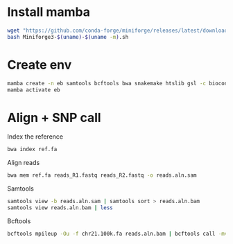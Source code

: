 # Install mamba

```bash
wget "https://github.com/conda-forge/miniforge/releases/latest/download/Miniforge3-$(uname)-$(uname -m).sh"
bash Miniforge3-$(uname)-$(uname -m).sh
```

# Create env

```bash
mamba create -n eb samtools bcftools bwa snakemake htslib gsl -c bioconda -c conda-forge
mamba activate eb
```

# Align + SNP call

Index the reference

```bash
bwa index ref.fa
```

Align reads

```bash
bwa mem ref.fa reads_R1.fastq reads_R2.fastq -o reads.aln.sam
```

Samtools

```bash
samtools view -b reads.aln.sam | samtools sort > reads.aln.bam
samtools view reads.aln.bam | less
```

Bcftools

```bash
bcftools mpileup -Ou -f chr21.100k.fa reads.aln.bam | bcftools call -mv > snp.call.vcf
```
